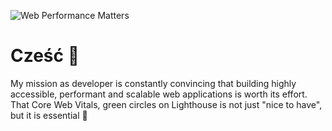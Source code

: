 ![Web Performance Matters](https://i.ibb.co/g61QDmK/performance.jpg)

# Cześć 👋

My mission as developer is constantly convincing that building highly accessible, performant and scalable web applications is worth its effort. That Core Web Vitals, green circles on Lighthouse is not just "nice to have", but it is essential 🚀
